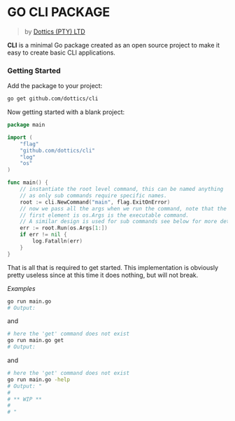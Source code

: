 # GO CLI PACKAGE
> by [Dottics (PTY) LTD](https://dottics.com)

**CLI** is a minimal Go package created as an open source project to make it
easy to create basic CLI applications.

### Getting Started
Add the package to your project:
```bash
go get github.com/dottics/cli
```

Now getting started with a blank project:
```go
package main

import (
	"flag"
	"github.com/dottics/cli"
	"log"
	"os"
)

func main() {
	// instantiate the root level command, this can be named anything
	// as only sub commands require specific names.
	root := cli.NewCommand("main", flag.ExitOnError)
	// now we pass all the args when we run the command, note that the
	// first element is os.Args is the executable command.
	// A similar design is used for sub commands see below for more detail.
	err := root.Run(os.Args[1:])
	if err != nil {
		log.Fatalln(err)
	}
}
```
That is all that is required to get started. This implementation is obviously
pretty useless since at this time it does nothing, but will not break.

*Examples*
```bash
go run main.go
# Output: 
```
and 
```bash
# here the 'get' command does not exist
go run main.go get
# Output: 
```
and
```bash
# here the 'get' command does not exist
go run main.go -help
# Output: "
# 
# ** WIP **
# 
# "
```